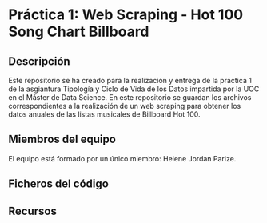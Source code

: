 # Práctica 1: Web Scraping - Hot 100 Song Chart Billboard

## Descripción
Este repositorio se ha creado para la realización y entrega de la práctica 1 de la asgiantura Tipología y Ciclo de Vida de los Datos impartida por la UOC en el Máster de Data Science. En este repositorio se guardan los archivos correspondientes a la realización de un web scraping para obtener los datos anuales de las listas musicales de Billboard Hot 100.

## Miembros del equipo
El equipo está formado por un único miembro: Helene Jordan Parize.

## Ficheros del código

## Recursos
